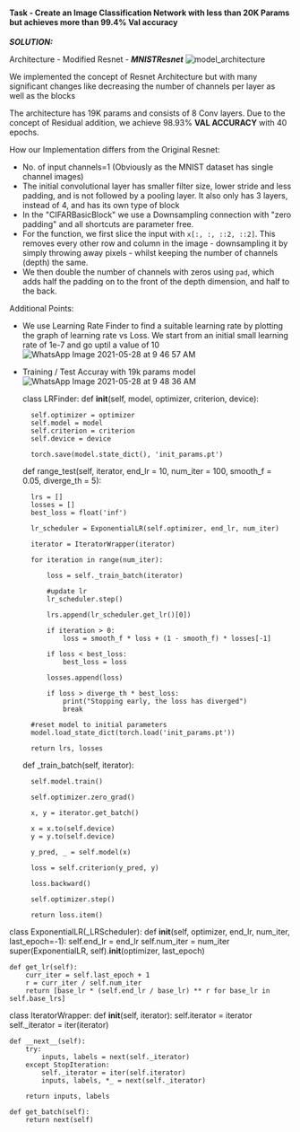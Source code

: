 #### Task - Create an Image Classification Network with less than 20K Params but achieves more than 99.4% Val accuracy

***SOLUTION:***

Architecture - Modified Resnet - ***MNISTResnet***
![model_architecture](https://user-images.githubusercontent.com/35656144/120026836-819e2200-bfa7-11eb-9c75-f3dd2316808e.png)


We implemented the concept of Resnet Architecture but with many significant changes like decreasing the number of channels per layer as well as the blocks

The architecture has 19K params and consists of 8 Conv layers. Due to the concept of Residual addition, we achieve 98.93% **VAL ACCURACY** with 40 epochs. 



How our Implementation differs from the Original Resnet:

- No. of input channels=1 (Obviously as the MNIST dataset has single channel images)
- The initial convolutional layer has smaller filter size, lower stride and less padding, and is not followed by a pooling layer. It also only has 3 layers, instead of 4, and has its own type of block
- In the "CIFARBasicBlock" we use a Downsampling connection with "zero padding" and all shortcuts are parameter free.
- For the function, we first slice the input with `x[:, :, ::2, ::2]`. This removes every other row and column in the image - downsampling it by simply throwing away pixels - whilst keeping the number of channels (depth) the same.
- We then double the number of channels with zeros using `pad`, which adds half the padding on to the front of the depth dimension, and half to the back.

Additional Points:

- We use Learning Rate Finder to find a suitable learning rate by plotting the graph of learning rate vs Loss. We start from an initial small learning rate of 1e-7 and go uptil a value of 10![WhatsApp Image 2021-05-28 at 9 46 57 AM](https://user-images.githubusercontent.com/35656144/120026546-148a8c80-bfa7-11eb-8719-0d3f32b4e032.jpeg)
- Training / Test Accuray with 19k params model![WhatsApp Image 2021-05-28 at 9 48 36 AM](https://user-images.githubusercontent.com/35656144/120026765-6b906180-bfa7-11eb-9a0b-7c44ef2665f7.jpeg)





   class LRFinder:
    def __init__(self, model, optimizer, criterion, device):
        
        self.optimizer = optimizer
        self.model = model
        self.criterion = criterion
        self.device = device
        
        torch.save(model.state_dict(), 'init_params.pt')

    def range_test(self, iterator, end_lr = 10, num_iter = 100, 
                   smooth_f = 0.05, diverge_th = 5):
        
        lrs = []
        losses = []
        best_loss = float('inf')

        lr_scheduler = ExponentialLR(self.optimizer, end_lr, num_iter)
        
        iterator = IteratorWrapper(iterator)
        
        for iteration in range(num_iter):

            loss = self._train_batch(iterator)

            #update lr
            lr_scheduler.step()
            
            lrs.append(lr_scheduler.get_lr()[0])

            if iteration > 0:
                loss = smooth_f * loss + (1 - smooth_f) * losses[-1]
                
            if loss < best_loss:
                best_loss = loss

            losses.append(loss)
            
            if loss > diverge_th * best_loss:
                print("Stopping early, the loss has diverged")
                break
                       
        #reset model to initial parameters
        model.load_state_dict(torch.load('init_params.pt'))
                    
        return lrs, losses

    def _train_batch(self, iterator):
        
        self.model.train()
        
        self.optimizer.zero_grad()
        
        x, y = iterator.get_batch()
        
        x = x.to(self.device)
        y = y.to(self.device)
        
        y_pred, _ = self.model(x)
                
        loss = self.criterion(y_pred, y)
        
        loss.backward()
        
        self.optimizer.step()
        
        return loss.item()

class ExponentialLR(_LRScheduler):
    def __init__(self, optimizer, end_lr, num_iter, last_epoch=-1):
        self.end_lr = end_lr
        self.num_iter = num_iter
        super(ExponentialLR, self).__init__(optimizer, last_epoch)

    def get_lr(self):
        curr_iter = self.last_epoch + 1
        r = curr_iter / self.num_iter
        return [base_lr * (self.end_lr / base_lr) ** r for base_lr in self.base_lrs]

class IteratorWrapper:
    def __init__(self, iterator):
        self.iterator = iterator
        self._iterator = iter(iterator)

    def __next__(self):
        try:
            inputs, labels = next(self._iterator)
        except StopIteration:
            self._iterator = iter(self.iterator)
            inputs, labels, *_ = next(self._iterator)

        return inputs, labels

    def get_batch(self):
        return next(self)
        
        
